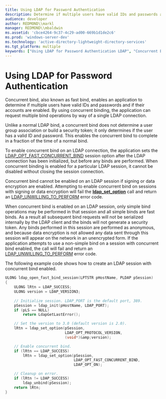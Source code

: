 ```yaml
---
title: Using LDAP for Password Authentication
description: Determine if multiple users have valid IDs and passwords and if their accounts are enabled.
audience: developer
author: REDMOND\\markl
manager: REDMOND\\mbaldwin
ms.assetid: 'cbce4264-9c37-4c29-ad00-669b1d1de2c6'
ms.prod: 'windows-server-dev'
ms.technology: 'active-directory-lightweight-directory-services'
ms.tgt_platform: multiple
keywords: ["Using LDAP for Password Authentication LDAP", "Concurrent Binding LDAP", "bind, fast LDAP"]
---
```


# Using LDAP for Password Authentication

Concurrent bind, also known as fast bind, enables an application to determine if multiple users have valid IDs and passwords and if their accounts are enabled. By using concurrent binding, the application can request multiple bind operations by way of a single LDAP connection.

Unlike a normal LDAP bind, a concurrent bind does not determine a user group association or build a security token; it only determines if the user has a valid ID and password. This enables the concurrent bind to complete in a fraction of the time of a normal bind.

To enable concurrent bind on an LDAP connection, the application sets the [LDAP\_OPT\_FAST\_CONCURRENT\_BIND](session-options.md) session option after the LDAP connection has been initialized, but before any binds are performed. When concurrent binding is enabled for a particular LDAP session, it cannot be disabled without closing the session connection.

Concurrent bind cannot be enabled on an LDAP session if signing or data encryption are enabled. Attempting to enable concurrent bind on sessions with signing or data encryption will fail the [**ldap\_set\_option**](ldap-set-option.md) call and return an [LDAP\_UNWILLING\_TO\_PERFORM](return-values.md) error code.

When concurrent bind is enabled on an LDAP session, only simple bind operations may be performed in that session and all simple binds are fast binds. As a result all subsequent bind requests will not be serialized internally by the LDAP client and the binds will not generate a security token. Any binds performed in this session are performed as anonymous, and because data encryption is not allowed any data sent through this session will appear on the network in an unencrypted form. If the application attempts to use a non-simple bind on a session with concurrent bind enabled, the call will fail and return an [LDAP\_UNWILLING\_TO\_PERFORM](return-values.md) error code.

The following example code shows how to create an LDAP session with concurrent bind enabled.


```C++
ULONG ldap_open_fast_bind_session(LPTSTR pHostName, PLDAP pSession)
{
    ULONG lRtn = LDAP_SUCCESS;
    ULONG version = LDAP_VERSION3;
    
    // Initialize session. LDAP_PORT is the default port, 389.
    pSession = ldap_init(pHostName, LDAP_PORT);
    if (pLS == NULL)
        return LdapGetLastError();

    // Set the version to 3.0 (default version is 2.0).
    lRtn = ldap_set_option(pSession,
                           LDAP_OPT_PROTOCOL_VERSION,
                           (void*)&amp;version);

    // Enable concurrent bind.
    if (lRtn == LDAP_SUCCESS)
        lRtn = ldap_set_option(pSession,
                               LDAP_OPT_FAST_CONCURRENT_BIND,
                               LDAP_OPT_ON);

    // Cleanup on error.
    if (lRtn != LDAP_SUCCESS)
        ldap_unbind(pSession);
    return lRtn;
}
```



 

 




